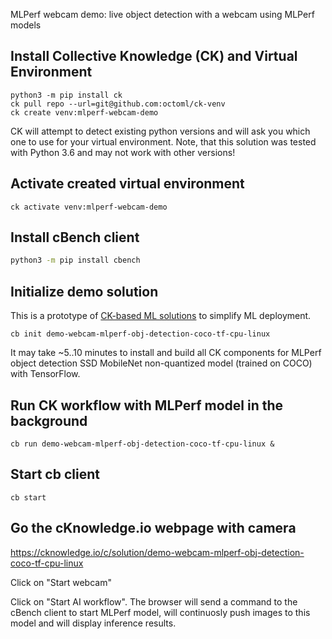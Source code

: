 MLPerf webcam demo: live object detection with a webcam using MLPerf models

## Install Collective Knowledge (CK) and Virtual Environment

```
python3 -m pip install ck
ck pull repo --url=git@github.com:octoml/ck-venv
ck create venv:mlperf-webcam-demo
```

CK will attempt to detect existing python versions and will ask you which one to use for your virtual environment.
Note, that this solution was tested with Python 3.6 and may not work with other versions!

## Activate created virtual environment

```
ck activate venv:mlperf-webcam-demo
```

## Install cBench client

```bash
python3 -m pip install cbench
```

## Initialize demo solution

This is a prototype of [CK-based ML solutions](https://cknowledge.io/docs/intro/introduction.html#portable-ck-solution)
to simplify ML deployment.


```
cb init demo-webcam-mlperf-obj-detection-coco-tf-cpu-linux

```

It may take ~5..10 minutes to install and build all CK components for MLPerf object detection 
SSD MobileNet non-quantized model (trained on COCO) with TensorFlow.

## Run CK workflow with MLPerf model in the background

```
cb run demo-webcam-mlperf-obj-detection-coco-tf-cpu-linux &
```

## Start cb client


```
cb start

```


## Go the cKnowledge.io webpage with camera

https://cknowledge.io/c/solution/demo-webcam-mlperf-obj-detection-coco-tf-cpu-linux

Click on "Start webcam"

Click on "Start AI workflow". The browser will send a command to the cBench client
to start MLPerf model, will continuosly push images to this model and will
display inference results.

